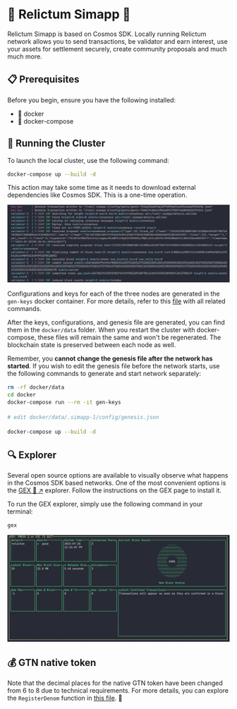 # 🌟 Relictum Simapp 🌟

Relictum Simapp is based on Cosmos SDK. Locally running Relictum network allows you to send transactions, be validator and earn interest, use your assets for settlement securely, create community proposals and much much more.

## 📋 Prerequisites
Before you begin, ensure you have the following installed:
- 🐳 docker
- 👾 docker-compose

## 🚀 Running the Cluster
To launch the local cluster, use the following command:
```bash
docker-compose up --build -d
```
This action may take some time as it needs to download external dependencies like Cosmos SDK. This is a one-time operation.

![Running cluster](docs/cluster-running.png)

Configurations and keys for each of the three nodes are generated in the `gen-keys` docker container. For more details, refer to this [file](scripts/gen-keys.sh) with all related commands.

After the keys, configurations, and genesis file are generated, you can find them in the `docker/data` folder. When you restart the cluster with docker-compose, these files will remain the same and won't be regenerated. The blockchain state is preserved between each node as well.

Remember, you **cannot change the genesis file after the network has started**. If you wish to edit the genesis file before the network starts, use the following commands to generate and start network separately:

```bash
rm -rf docker/data
cd docker
docker-compose run --rm -it gen-keys

# edit docker/data/.simapp-1/config/genesis.json

docker-compose up --build -d
```

## 🔍 Explorer
Several open source options are available to visually observe what happens in the Cosmos SDK based networks. One of the most convenient options is the [GEX 🔗 ↗](https://github.com/cosmos/gex) explorer. Follow the instructions on the GEX page to install it.

To run the GEX explorer, simply use the following command in your terminal:
```bash
gex
```
![GEX explorer](docs/gex-explorer.png)

## 💰 GTN native token

Note that the decimal places for the native GTN token have been changed from 6 to 8 due to technical requirements. For more details, you can explore the `RegisterDenom` function in [this file](relictumd/main.go). 💸